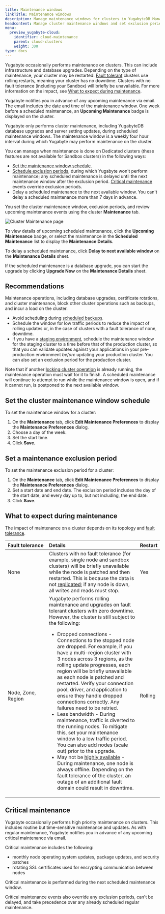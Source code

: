 ```yaml
---
title: Maintenance windows
linkTitle: Maintenance windows
description: Manage maintenance windows for clusters in YugabyteDB Managed.
headcontent: Manage cluster maintenance windows and set exclusion periods
menu:
  preview_yugabyte-cloud:
    identifier: cloud-maintenance
    parent: cloud-clusters
    weight: 300
type: docs
---
```


Yugabyte occasionally performs maintenance on clusters. This can include infrastructure and database upgrades. Depending on the type of maintenance, your cluster may be restarted. [Fault tolerant](../../cloud-basics/create-clusters-overview/#fault-tolerance) clusters use rolling restarts, meaning your cluster has no downtime. Clusters with no fault tolerance (including your Sandbox) will briefly be unavailable. For more information on the impact, see [What to expect during maintenance](#what-to-expect-during-maintenance).

Yugabyte notifies you in advance of any upcoming maintenance via email. The email includes the date and time of the maintenance window. One week before a scheduled maintenance, an **Upcoming Maintenance** badge is displayed on the cluster.

Yugabyte only performs cluster maintenance, including YugabyteDB database upgrades and server setting updates, during scheduled maintenance windows. The maintenance window is a weekly four hour interval during which Yugabyte may perform maintenance on the cluster.

You can manage when maintenance is done on Dedicated clusters (these features are not available for Sandbox clusters) in the following ways:

- [Set the maintenance window schedule](#set-the-cluster-maintenance-window-schedule).
- [Schedule exclusion periods](#set-a-maintenance-exclusion-period), during which Yugabyte won't perform maintenance; any scheduled maintenance is delayed until the next maintenance window after the exclusion period. [Critical maintenance](#critical-maintenance) events override exclusion periods.
- Delay a scheduled maintenance to the next available window. You can't delay a scheduled maintenance more than 7 days in advance.

You set the cluster maintenance window, exclusion periods, and review upcoming maintenance events using the cluster **Maintenance** tab.

![Cluster Maintenance page](/images/yb-cloud/cloud-clusters-maintenance.png)

To view details of upcoming scheduled maintenance, click the **Upcoming Maintenance** badge, or select the maintenance in the **Scheduled Maintenance** list to display the **Maintenance Details**.

To delay a scheduled maintenance, click **Delay to next available window** on the **Maintenance Details** sheet.

If the scheduled maintenance is a database upgrade, you can start the upgrade by clicking **Upgrade Now** on the **Maintenance Details** sheet.

## Recommendations

Maintenance operations, including database upgrades, certificate rotations, and cluster maintenance, block other cluster operations such as backups, and incur a load on the cluster.

- Avoid scheduling during [scheduled backups](../backup-clusters/).
- Schedule the window for low traffic periods to reduce the impact of rolling updates or, in the case of clusters with a fault tolerance of none, downtime.
- If you have a [staging environment](../../cloud-basics/create-clusters-overview/#staging-cluster), schedule the maintenance window for the staging cluster to a time before that of the production cluster, so that you can validate updates against your applications in your pre-production environment _before_ updating your production cluster. You can also set an exclusion period for the production cluster.

Note that if another [locking cluster operation](../#locking-operations) is already running, the maintenance operation must wait for it to finish. A scheduled maintenance will continue to attempt to run while the maintenance window is open, and if it cannot run, is postponed to the next available window.

## Set the cluster maintenance window schedule

To set the maintenance window for a cluster:

1. On the **Maintenance** tab, click **Edit Maintenance Preferences** to display the **Maintenance Preferences** dialog.
1. Choose a day of the week.
1. Set the start time.
1. Click **Save**.

## Set a maintenance exclusion period

To set the maintenance exclusion period for a cluster:

1. On the **Maintenance** tab, click **Edit Maintenance Preferences** to display the **Maintenance Preferences** dialog.
1. Set a start date and end date. The exclusion period includes the day of the start date, and every day up to, but not including, the end date.
1. Click **Save**.

## What to expect during maintenance

The impact of maintenance on a cluster depends on its topology and [fault tolerance](../../cloud-basics/create-clusters-overview/#fault-tolerance).

| Fault&nbsp;tolerance | Details | Restart |
| :--- | :--- | :--- |
| None | Clusters with no fault tolerance (for example, single node and sandbox clusters) will be briefly unavailable while the node is patched and then restarted. This is because the data is not [replicated](../../../architecture/key-concepts/#replication-factor-rf); if any node is down, all writes and reads must stop. | Yes |
| Node, Zone, Region | Yugabyte performs rolling maintenance and upgrades on fault tolerant clusters with zero downtime. However, the cluster is still subject to the following:<ul><li>Dropped connections - Connections to the stopped node are dropped. For example, if you have a multi-region cluster with 3 nodes across 3 regions, as the rolling update progresses, each region will be briefly unavailable as each node is patched and restarted. Verify your connection pool, driver, and application to ensure they handle dropped connections correctly. Any failures need to be retried.</li><li>Less bandwidth - During maintenance, traffic is diverted to the running nodes. To mitigate this, set your maintenance window to a low traffic period. You can also add nodes (scale out) prior to the upgrade.</li><li>May not be [highly available](../../../explore/fault-tolerance/) - During maintenance, one node is always offline. Depending on the fault tolerance of the cluster, an outage of an additional fault domain could result in downtime.</li></ul> | Rolling |

## Critical maintenance

Yugabyte occasionally performs high priority maintenance on clusters. This includes routine but time-sensitive maintenance and updates. As with regular maintenance, Yugabyte notifies you in advance of any upcoming critical maintenance via email.

Critical maintenance includes the following:

- monthly node operating system updates, package updates, and security patches
- rotating SSL certificates used for encrypting communication between nodes

Critical maintenance is performed during the next scheduled maintenance window.

Critical maintenance events also override any exclusion periods, can't be delayed, and take precedence over any already scheduled regular maintenance.
